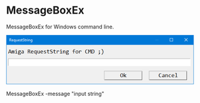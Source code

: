 # MessageBoxEx
MessageBoxEx for Windows command line.

![bench](https://raw.githubusercontent.com/pedromagician/CMD_InputBox/main/pic/screenshot.png)

MessageBoxEx -message "input string"
